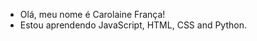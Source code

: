 - Olá, meu nome é Carolaine França!
- Estou aprendendo JavaScript, HTML, CSS and Python.

<!---
carolaine1998/carolaine1998 is a ✨ special ✨ repository because its `README.md` (this file) appears on your GitHub profile.
You can click the Preview link to take a look at your changes.
--->
